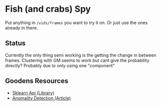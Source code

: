 # Fish (and crabs) Spy

Put anything in `/vids/frames` you want to try it on. Or just use the ones already in there.

## Status

Currently the only thing semi working is the getting the change in between frames. Clustering with GM seems to work but cant give the probability directly? Probably due to only using one "component"

## Goodens Resources
- [Sklearn Api (Library)](https://scikit-learn.org/stable/modules/generated/sklearn.mixture.GaussianMixture.html#sklearn.mixture.GaussianMixture)
- [Anomality Detection (Article)](https://towardsdatascience.com/understanding-anomaly-detection-in-python-using-gaussian-mixture-model-e26e5d06094b)
